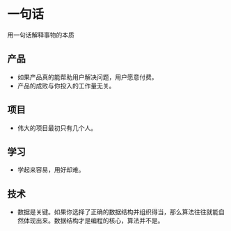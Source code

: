 # 一句话

用一句话解释事物的本质

## 产品
- 如果产品真的能帮助用户解决问题，用户愿意付费。
- 产品的成败与你投入的工作量无关。

## 项目
- 伟大的项目最初只有几个人。

## 学习
- 学起来容易，用好却难。

## 技术
- 数据是关键。如果你选择了正确的数据结构并组织得当，那么算法往往就能自然体现出来。数据结构才是编程的核心，算法并不是。
